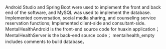 Android Studio and Spring Boot were used to implement the front and back end of the software, and MySQL was used to implement the database.
Implemented conversation, social media sharing, and counseling service reservation functions;
Implemented client-side and consultant-side.
MentalHealthAndroid is the front-end source code for huaxin application；
MentalHealthServer is the back-end source code；
mentalhealth_empty includes comments to build database。


